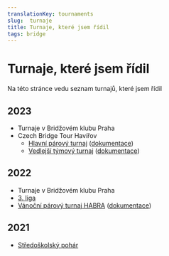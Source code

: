 ```yaml
---
translationKey: tournaments
slug:  turnaje
title: Turnaje, které jsem řídil
tags: bridge
---
```


# Turnaje, které jsem řídil

Na této stránce vedu seznam turnajů, které jsem řídil


## 2023

- Turnaje v Bridžovém klubu Praha
- Czech Bridge Tour Havířov 
  - [Hlavní párový turnaj](https://matrikacbs.cz/Detail-turnaje.aspx?id=4853) ([dokumentace](http://www.bridgebase.6f.sk/results/ZT/2023/vc-havirov/start.php))
  - [Vedlejší týmový turnaj](https://matrikacbs.cz/Detail-turnaje.aspx?id=4854) ([dokumentace](http://www.bridgebase.6f.sk/results/ZT/2023/vc-havirov-tymy/start.php))

## 2022

- Turnaje v Bridžovém klubu Praha
- [3. liga](https://matrikacbs.cz/Detail-turnaje.aspx?id=4711)
- [Vánoční párový turnaj HABRA](https://matrikacbs.cz/Detail-turnaje.aspx?id=4747) ([dokumentace](http://www.bridgebase.6f.sk/results/ZF/2022/VanocniHABRA/start.php))

## 2021
- [Středoškolský pohár](https://matrikacbs.cz/Detail-turnaje.aspx?id=4479)